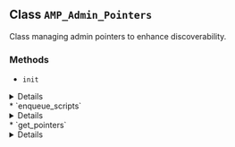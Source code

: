 ## Class `AMP_Admin_Pointers`

Class managing admin pointers to enhance discoverability.

### Methods
* `init`

<details>

```php
public init()
```

Registers functionality through WordPress hooks.


</details>
* `enqueue_scripts`

<details>

```php
public enqueue_scripts( $hook_suffix )
```

Initializes admin pointers by enqueuing necessary scripts.


</details>
* `get_pointers`

<details>

```php
private get_pointers()
```

Gets available admin pointers.


</details>
